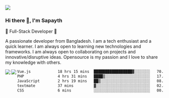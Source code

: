 <!-- **sapayth/sapayth** is a ✨ _special_ ✨ repository because its `README.md` (this file) appears on your GitHub profile.

Here are some ideas to get you started:

- 🔭 I’m currently working on ...
- 🌱 I’m currently learning ...
- 👯 I’m looking to collaborate on ...
- 🤔 I’m looking for help with ...
- 💬 Ask me about ...
- 📫 How to reach me: ...
- 😄 Pronouns: ...
- ⚡ Fun fact: ...
-->
![](https://user-images.githubusercontent.com/74038190/226190894-18e959ba-d458-4a94-ac44-790190f2a947.gif)
### Hi there 👋, I'm Sapayth

🚀 Full-Stack Developer 🚀

A passionate developer from Bangladesh. I am a tech enthusiast and a quick learner. I am always open to learning new technologies and frameworks. I am always open to collaborating on projects and innovative/disruptive ideas. Opensource is my passion and I love to share my knowledge with others.

<div>
<a href="https://github.com/sapayth/github-readme-stats">
  <img align="left" src="https://github-readme-stats.vercel.app/api?username=sapayth&show_icons=true&count_private=true" />
</a>
<a href="https://github.com/sapayth/github-readme-stats">
  <img align="left" src="https://github-readme-stats.vercel.app/api/top-langs/?username=sapayth" />
</a>
</div>
<!--START_SECTION:waka-->

```txt
Vue.js            18 hrs 15 mins  █████████████████▓░░░░░░░   70.31 %
PHP               4 hrs 31 mins   ████▒░░░░░░░░░░░░░░░░░░░░   17.43 %
JavaScript        2 hrs 19 mins   ██▒░░░░░░░░░░░░░░░░░░░░░░   08.95 %
textmate          37 mins         ▓░░░░░░░░░░░░░░░░░░░░░░░░   02.41 %
CSS               6 mins          ░░░░░░░░░░░░░░░░░░░░░░░░░   00.39 %
```

<!--END_SECTION:waka-->
